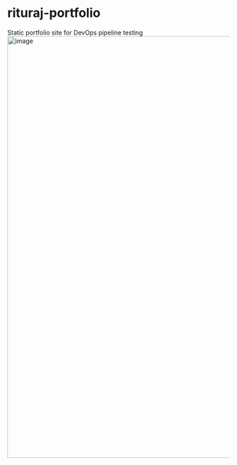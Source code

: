 # rituraj-portfolio
Static portfolio site for DevOps pipeline testing
<img width="958" height="956" alt="image" src="https://github.com/user-attachments/assets/f5b1c6ad-aa0f-4253-a588-e884aaae95b7" />
